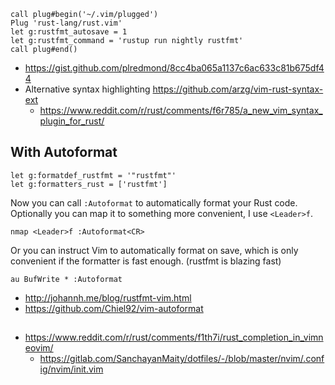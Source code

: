 ```
call plug#begin('~/.vim/plugged')
Plug 'rust-lang/rust.vim'
let g:rustfmt_autosave = 1
let g:rustfmt_command = 'rustup run nightly rustfmt'
call plug#end()
```

- https://gist.github.com/plredmond/8cc4ba065a1137c6ac633c81b675df44
- Alternative syntax highlighting https://github.com/arzg/vim-rust-syntax-ext
  - https://www.reddit.com/r/rust/comments/f6r785/a_new_vim_syntax_plugin_for_rust/

## With Autoformat

```
let g:formatdef_rustfmt = '"rustfmt"'
let g:formatters_rust = ['rustfmt']
```

Now you can call `:Autoformat` to automatically format your Rust code. Optionally you can map it to something more convenient, I use `<Leader>f`.

```
nmap <Leader>f :Autoformat<CR>
```

Or you can instruct Vim to automatically format on save, which is only convenient if the formatter is fast enough. (rustfmt is blazing fast)

```
au BufWrite * :Autoformat
```

- http://johannh.me/blog/rustfmt-vim.html
- https://github.com/Chiel92/vim-autoformat

##

- https://www.reddit.com/r/rust/comments/f1th7i/rust_completion_in_vimneovim/
  - https://gitlab.com/SanchayanMaity/dotfiles/-/blob/master/nvim/.config/nvim/init.vim
